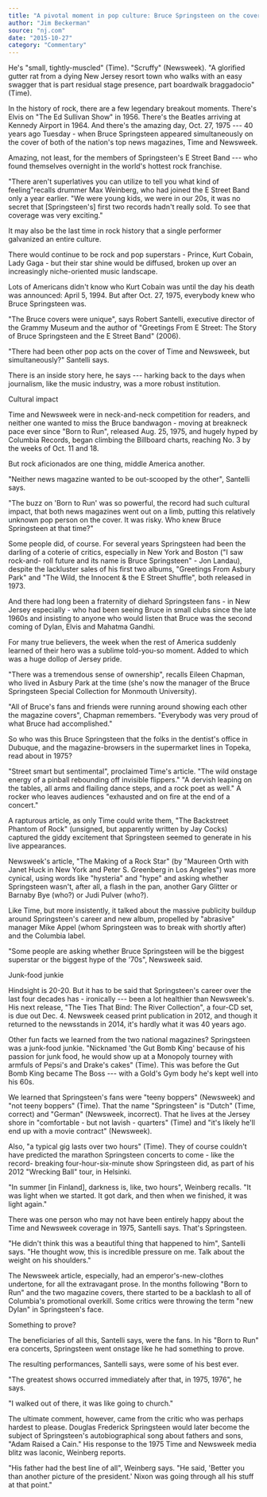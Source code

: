 ```yaml
---
title: "A pivotal moment in pop culture: Bruce Springsteen on the covers of Time and Newsweek"
author: "Jim Beckerman"
source: "nj.com"
date: "2015-10-27"
category: "Commentary"
---
```


He's "small, tightly-muscled" (Time). "Scruffy" (Newsweek). "A glorified gutter rat from a dying New Jersey resort town who walks with an easy swagger that is part residual stage presence, part boardwalk braggadocio" (Time).

In the history of rock, there are a few legendary breakout moments. There's Elvis on "The Ed Sullivan Show" in 1956. There's the Beatles arriving at Kennedy Airport in 1964. And there's the amazing day, Oct. 27, 1975 --- 40 years ago Tuesday - when Bruce Springsteen appeared simultaneously on the cover of both of the nation's top news magazines, Time and Newsweek.

Amazing, not least, for the members of Springsteen's E Street Band --- who found themselves overnight in the world's hottest rock franchise.

"There aren't superlatives you can utilize to tell you what kind of feeling"recalls drummer Max Weinberg, who had joined the E Street Band only a year earlier. "We were young kids, we were in our 20s, it was no secret that [Springsteen's] first two records hadn't really sold. To see that coverage was very exciting."

It may also be the last time in rock history that a single performer galvanized an entire culture.

There would continue to be rock and pop superstars - Prince, Kurt Cobain, Lady Gaga - but their star shine would be diffused, broken up over an increasingly niche-oriented music landscape.

Lots of Americans didn't know who Kurt Cobain was until the day his death was announced: April 5, 1994. But after Oct. 27, 1975, everybody knew who Bruce Springsteen was.

"The Bruce covers were unique", says Robert Santelli, executive director of the Grammy Museum and the author of "Greetings From E Street: The Story of Bruce Springsteen and the E Street Band" (2006).

"There had been other pop acts on the cover of Time and Newsweek, but simultaneously?" Santelli says.

There is an inside story here, he says --- harking back to the days when journalism, like the music industry, was a more robust institution.

Cultural impact

Time and Newsweek were in neck-and-neck competition for readers, and neither one wanted to miss the Bruce bandwagon - moving at breakneck pace ever since "Born to Run", released Aug. 25, 1975, and hugely hyped by Columbia Records, began climbing the Billboard charts, reaching No. 3 by the weeks of Oct. 11 and 18.

But rock aficionados are one thing, middle America another.

"Neither news magazine wanted to be out-scooped by the other", Santelli says.

"The buzz on 'Born to Run' was so powerful, the record had such cultural impact, that both news magazines went out on a limb, putting this relatively unknown pop person on the cover. It was risky. Who knew Bruce Springsteen at that time?"

Some people did, of course. For several years Springsteen had been the darling of a coterie of critics, especially in New York and Boston ("I saw rock-and- roll future and its name is Bruce Springsteen" - Jon Landau), despite the lackluster sales of his first two albums, "Greetings From Asbury Park" and "The Wild, the Innocent & the E Street Shuffle", both released in 1973.

And there had long been a fraternity of diehard Springsteen fans - in New Jersey especially - who had been seeing Bruce in small clubs since the late 1960s and insisting to anyone who would listen that Bruce was the second coming of Dylan, Elvis and Mahatma Gandhi.

For many true believers, the week when the rest of America suddenly learned of their hero was a sublime told-you-so moment. Added to which was a huge dollop of Jersey pride.

"There was a tremendous sense of ownership", recalls Eileen Chapman, who lived in Asbury Park at the time (she's now the manager of the Bruce Springsteen Special Collection for Monmouth University).

"All of Bruce's fans and friends were running around showing each other the magazine covers", Chapman remembers. "Everybody was very proud of what Bruce had accomplished."

So who was this Bruce Springsteen that the folks in the dentist's office in Dubuque, and the magazine-browsers in the supermarket lines in Topeka, read about in 1975?

"Street smart but sentimental", proclaimed Time's article. "The wild onstage energy of a pinball rebounding off invisible flippers." "A dervish leaping on the tables, all arms and flailing dance steps, and a rock poet as well." A rocker who leaves audiences "exhausted and on fire at the end of a concert."

A rapturous article, as only Time could write them, "The Backstreet Phantom of Rock" (unsigned, but apparently written by Jay Cocks) captured the giddy excitement that Springsteen seemed to generate in his live appearances.

Newsweek's article, "The Making of a Rock Star" (by "Maureen Orth with Janet Huck in New York and Peter S. Greenberg in Los Angeles") was more cynical, using words like "hysteria" and "hype" and asking whether Springsteen wasn't, after all, a flash in the pan, another Gary Glitter or Barnaby Bye (who?) or Judi Pulver (who?).

Like Time, but more insistently, it talked about the massive publicity buildup around Springsteen's career and new album, propelled by "abrasive" manager Mike Appel (whom Springsteen was to break with shortly after) and the Columbia label.

"Some people are asking whether Bruce Springsteen will be the biggest superstar or the biggest hype of the '70s", Newsweek said.

Junk-food junkie

Hindsight is 20-20. But it has to be said that Springsteen's career over the last four decades has - ironically --- been a lot healthier than Newsweek's. His next release, "The Ties That Bind: The River Collection", a four-CD set, is due out Dec. 4. Newsweek ceased print publication in 2012, and though it returned to the newsstands in 2014, it's hardly what it was 40 years ago.

Other fun facts we learned from the two national magazines? Springsteen was a junk-food junkie. "Nicknamed 'the Gut Bomb King' because of his passion for junk food, he would show up at a Monopoly tourney with armfuls of Pepsi's and Drake's cakes" (Time). This was before the Gut Bomb King became The Boss --- with a Gold's Gym body he's kept well into his 60s.

We learned that Springsteen's fans were "teeny boppers" (Newsweek) and "not teeny boppers" (Time). That the name "Springsteen" is "Dutch" (Time, correct) and "German" (Newsweek, incorrect). That he lives at the Jersey shore in "comfortable - but not lavish - quarters" (Time) and "it's likely he'll end up with a movie contract" (Newsweek).

Also, "a typical gig lasts over two hours" (Time). They of course couldn't have predicted the marathon Springsteen concerts to come - like the record- breaking four-hour-six-minute show Springsteen did, as part of his 2012 "Wrecking Ball" tour, in Helsinki.

"In summer [in Finland], darkness is, like, two hours", Weinberg recalls. "It was light when we started. It got dark, and then when we finished, it was light again."

There was one person who may not have been entirely happy about the Time and Newsweek coverage in 1975, Santelli says. That's Springsteen.

"He didn't think this was a beautiful thing that happened to him", Santelli says. "He thought wow, this is incredible pressure on me. Talk about the weight on his shoulders."

The Newsweek article, especially, had an emperor's-new-clothes undertone, for all the extravagant prose. In the months following "Born to Run" and the two magazine covers, there started to be a backlash to all of Columbia's promotional overkill. Some critics were throwing the term "new Dylan" in Springsteen's face.

Something to prove?

The beneficiaries of all this, Santelli says, were the fans. In his "Born to Run" era concerts, Springsteen went onstage like he had something to prove.

The resulting performances, Santelli says, were some of his best ever.

"The greatest shows occurred immediately after that, in 1975, 1976", he says.

"I walked out of there, it was like going to church."

The ultimate comment, however, came from the critic who was perhaps hardest to please. Douglas Frederick Springsteen would later become the subject of Springsteen's autobiographical song about fathers and sons, "Adam Raised a Cain." His response to the 1975 Time and Newsweek media blitz was laconic, Weinberg reports.

"His father had the best line of all", Weinberg says. "He said, 'Better you than another picture of the president.' Nixon was going through all his stuff at that point."